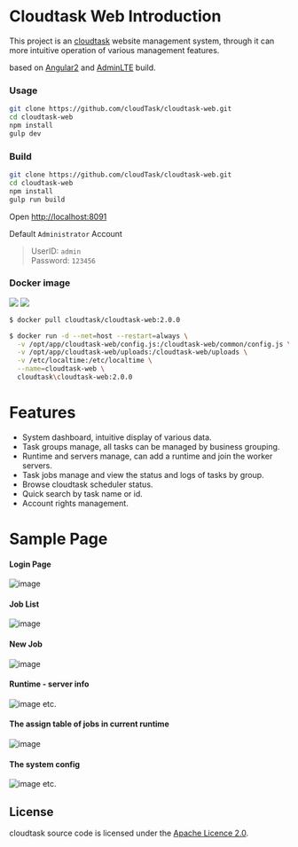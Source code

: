 # Cloudtask Web Introduction

This project is an [cloudtask](https://cloudtask.github.io/cloudtask) website management system, through it can more intuitive operation of various management features.

based on [Angular2](https://github.com/angular/angular) and [AdminLTE](https://github.com/almasaeed2010/AdminLTE) build.

### Usage
```bash
git clone https://github.com/cloudTask/cloudtask-web.git
cd cloudtask-web
npm install
gulp dev
```
### Build
```bash
git clone https://github.com/cloudTask/cloudtask-web.git
cd cloudtask-web
npm install
gulp run build
```

Open [http://localhost:8091](http://localhost:8091)

Default `Administrator` Account    
> UserID: `admin`   
> Password: `123456`    

### Docker image
[![](https://images.microbadger.com/badges/image/cloudtask/cloudtask-web:2.0.0.svg)](https://microbadger.com/images/cloudtask/cloudtask-web:2.0.0 "Get your own image badge on microbadger.com")
[![](https://images.microbadger.com/badges/version/cloudtask/cloudtask-web:2.0.0.svg)](https://microbadger.com/images/cloudtask/cloudtask-web:2.0.0 "Get your own version badge on microbadger.com")
```bash
$ docker pull cloudtask/cloudtask-web:2.0.0

$ docker run -d --net=host --restart=always \
  -v /opt/app/cloudtask-web/config.js:/cloudtask-web/common/config.js \
  -v /opt/app/cloudtask-web/uploads:/cloudtask-web/uploads \
  -v /etc/localtime:/etc/localtime \
  --name=cloudtask-web \
  cloudtask\cloudtask-web:2.0.0
```

# Features
- System dashboard, intuitive display of various data.
- Task groups manage, all tasks can be managed by business grouping.
- Runtime and servers manage, can add a runtime and join the worker servers.
- Task jobs manage and view the status and logs of tasks by group.
- Browse cloudtask scheduler status.
- Quick search by task name or id.
- Account rights management. 

# Sample Page
#### Login Page
![image](https://github.com/cloudTask/cloudtask-web/blob/master/screenshots/login.png)

#### Job List
![image](https://github.com/cloudTask/cloudtask-web/blob/master/screenshots/joblist.png)

#### New Job
![image](https://github.com/cloudTask/cloudtask-web/blob/master/screenshots/newjob.png)

#### Runtime - server info
![image](https://github.com/cloudTask/cloudtask-web/blob/master/screenshots/serverinfo.png)
etc.

#### The assign table of jobs in current runtime
![image](https://github.com/cloudTask/cloudtask-web/blob/master/screenshots/assignTable.png)

#### The system config
![image](https://github.com/cloudTask/cloudtask-web/blob/master/screenshots/sysconfig.png)
etc.

## License
cloudtask source code is licensed under the [Apache Licence 2.0](http://www.apache.org/licenses/LICENSE-2.0.html). 

